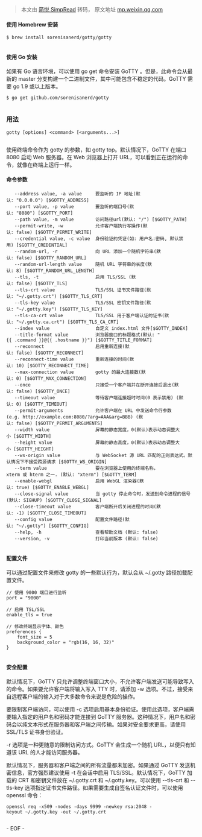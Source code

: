 > 本文由 [简悦 SimpRead](http://ksria.com/simpread/) 转码， 原文地址 [mp.weixin.qq.com](https://mp.weixin.qq.com/s?__biz=MzAxMDM0MzQ4Mg==&mid=2451065456&idx=1&sn=01821e97bd9ac9b93612ac1625ae67e7&chksm=8cbd2f25bbcaa6338da47b6c3fed264b8670c7456677f98c1f6a8784f4af59682e98b15f1baa&mpshare=1&scene=1&srcid=0629pgpeSXmhauGO8HoUKeS5&sharer_sharetime=1624941850878&sharer_shareid=7fece245937ac96f04f0fb8e1311fff1#rd)

#### 使用 Homebrew 安装

```
$ brew install sorenisanerd/gotty/gotty


```

#### 使用 Go 安装

如果有 Go 语言环境，可以使用 go get 命令安装 GoTTY 。但是，此命令会从最新的 master 分支构建一个二进制文件，其中可能包含不稳定的代码。GoTTY 需要 go 1.9 或以上版本。

```
$ go get github.com/sorenisanerd/gotty


```

### 用法

```
gotty [options] <command> [<arguments...>]


```

使用终端命令作为 gotty 的参数，如 gotty top。默认情况下，GoTTY 在端口 8080 启动 Web 服务器。在 Web 浏览器上打开 URL，可以看到正在运行的命令，就像在终端上运行一样。

#### 命令参数

```
   --address value, -a value     要监听的 IP 地址(默认: "0.0.0.0") [$GOTTY_ADDRESS]
   --port value, -p value        要监听的端口号(默认: "8080") [$GOTTY_PORT]
   --path value, -m value        访问路径url(默认: "/") [$GOTTY_PATH]
   --permit-write, -w            允许客户端执行写操作(默认: false) [$GOTTY_PERMIT_WRITE]
   --credential value, -c value  身份验证的凭证(如: 用户名:密码, 默认禁用) [$GOTTY_CREDENTIAL]
   --random-url, -r              向 URL 添加一个随机字符串(默认: false) [$GOTTY_RANDOM_URL]
   --random-url-length value     随机 URL 字符串的长度(默认: 8) [$GOTTY_RANDOM_URL_LENGTH]
   --tls, -t                     启用 TLS/SSL (默认: false) [$GOTTY_TLS]
   --tls-crt value               TLS/SSL 证书文件路径(默认: "~/.gotty.crt") [$GOTTY_TLS_CRT]
   --tls-key value               TLS/SSL 密钥文件路径(默认: "~/.gotty.key") [$GOTTY_TLS_KEY]
   --tls-ca-crt value            TLS/SSL 用于客户端认证的证书(默认: "~/.gotty.ca.crt") [$GOTTY_TLS_CA_CRT]
   --index value                 自定义 index.html 文件[$GOTTY_INDEX]
   --title-format value          浏览器窗口的标题格式(默认: "{{ .command }}@{{ .hostname }}") [$GOTTY_TITLE_FORMAT]
   --reconnect                   启用重新连接(默认: false) [$GOTTY_RECONNECT]
   --reconnect-time value        重新连接的时间(默认: 10) [$GOTTY_RECONNECT_TIME]
   --max-connection value        gotty 的最大连接数(默认: 0) [$GOTTY_MAX_CONNECTION]
   --once                        只接受一个客户端并在断开连接后退出(默认: false) [$GOTTY_ONCE]
   --timeout value               等待客户端连接超时时间(0 表示禁用) (默认: 0) [$GOTTY_TIMEOUT]
   --permit-arguments            允许客户端在 URL 中发送命令行参数(e.g. http://example.com:8080/?arg=AAA&arg=BBB) (默认: false) [$GOTTY_PERMIT_ARGUMENTS]
   --width value                 屏幕的静态宽度，0(默认)表示动态调整大小 [$GOTTY_WIDTH]
   --height value                屏幕的静态高度，0(默认)表示动态调整大小 [$GOTTY_HEIGHT]
   --ws-origin value             与 WebSocket 源 URL 匹配的正则表达式。默认情况下不接受跨源请求 [$GOTTY_WS_ORIGIN]
   --term value                  要在浏览器上使用的终端名称，xterm 或 hterm 之一. (默认: "xterm") [$GOTTY_TERM]
   --enable-webgl                启用 WebGL 渲染器(默认: true) [$GOTTY_ENABLE_WEBGL]
   --close-signal value          当 gotty 停止命令时，发送到命令进程的信号(默认: SIGHUP) [$GOTTY_CLOSE_SIGNAL]
   --close-timeout value         客户端断开后关闭进程的时间(默认: -1) [$GOTTY_CLOSE_TIMEOUT]
   --config value                配置文件路径(默认: "~/.gotty") [$GOTTY_CONFIG]
   --help, -h                    查看帮助文档 (默认: false)
   --version, -v                 打印当前版本 (默认: false)


```

#### 配置文件

可以通过配置文件来修改 gotty 的一些默认行为，默认会从 ~/.gotty 路径加载配置文件。

```
// 使用 9000 端口进行监听
port = "9000"

// 启用 TSL/SSL
enable_tls = true

// 修改终端显示字体、颜色
preferences {
    font_size = 5
    background_color = "rgb(16, 16, 32)"
}


```

#### 安全配置

默认情况下，GoTTY 只允许调整终端窗口大小，不允许客户端发送可能导致写入的命令。如果要允许客户端将输入写入 TTY 时，请添加 -w 选项。不过，接受来自远程客户端的输入对于大多数命令来说是危险的操作。

要限制客户端访问，可以使用 -c 选项启用基本身份验证。使用此选项，客户端需要输入指定的用户名和密码才能连接到 GoTTY 服务器。这种情况下，用户名和密码会以纯文本形式在服务器和客户端之间传输。如果对安全要求更高，请使用 SSL/TLS 证书身份验证。

-r 选项是一种更随意的限制访问方式。GoTTY 会生成一个随机 URL，以便只有知道该 URL 的人才能访问服务器。

默认情况下，服务器和客户端之间的所有流量都未加密。如果通过 GoTTY 发送机密信息，官方强烈建议使用 -t 在会话中启用 TLS/SSL。默认情况下，GoTTY 加载的 CRT 和密钥文件放在 ~/.gotty.crt 和 ~/.gotty.key。可以使用 --tls-crt 和 --tls-key 选项指定证书文件路径。如果需要生成自签名认证文件时，可以使用 openssl 命令：

```
openssl req -x509 -nodes -days 9999 -newkey rsa:2048 -keyout ~/.gotty.key -out ~/.gotty.crt


```

- EOF -